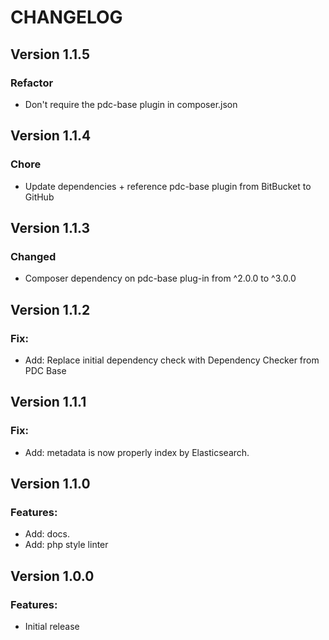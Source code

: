 # CHANGELOG

## Version 1.1.5

### Refactor

-   Don't require the pdc-base plugin in composer.json

## Version 1.1.4

### Chore

-   Update dependencies + reference pdc-base plugin from BitBucket to GitHub

## Version 1.1.3

### Changed

-   Composer dependency on pdc-base plug-in from ^2.0.0 to ^3.0.0

## Version 1.1.2

### Fix:

-   Add: Replace initial dependency check with Dependency Checker from PDC Base

## Version 1.1.1

### Fix:

-   Add: metadata is now properly index by Elasticsearch.

## Version 1.1.0

### Features:

-   Add: docs.
-   Add: php style linter

## Version 1.0.0

### Features:

-   Initial release
